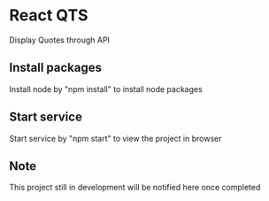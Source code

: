 # React QTS
Display Quotes through API

## Install packages
Install node by "npm install" to install node packages

## Start service
Start service by "npm start" to view the project in browser

## Note
This project still in development will be notified here once completed
